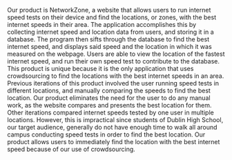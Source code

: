 Our product is NetworkZone, a website that allows users to run internet speed tests on their device and find the locations, or zones, with the best internet speeds in their area. The application accomplishes this by collecting internet speed and location data from users, and storing it in a database. The program then sifts through the database to find the best internet speed, and displays said speed and the location in which it was measured on the webpage. Users are able to view the location of the fastest internet speed, and run their own speed test to contribute to the database. This product is unique because it is the only application that uses crowdsourcing to find the locations with the best internet speeds in an area. Previous iterations of this product involved the user running speed tests in different locations, and manually comparing the speeds to find the best location. Our product eliminates the need for the user to do any manual work, as the website compares and presents the best location for them. Other iterations compared internet speeds tested by one user in multiple locations. However, this is impractical since students of Dublin High School, our target audience, generally do not have enough time to walk all around campus conducting speed tests in order to find the best location. Our product allows users to immediately find the location with the best internet speed because of our use of crowdsourcing.


